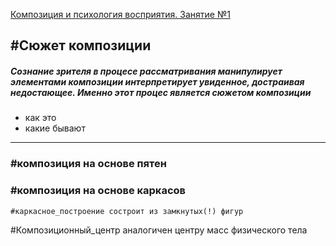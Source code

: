 [Композиция и психология восприятия. Занятие №1](https://youtu.be/C6Juc-GJ-uc?si=8Uw8golvG2psLoFe)


## #Сюжет композиции
##### Cознание зрителя в процесе рассматривания манипулирует элементами композиции интерпретирует увиденное, достраивая недостающее. Именно этот процес является сюжетом композиции
- как это
- какие бывают
---


### #композиция на основе пятен


### #композиция на основе каркасов
	#каркасное_построение состроит из замкнутых(!) фигур


#Композиционный_центр аналогичен центру масс физического тела